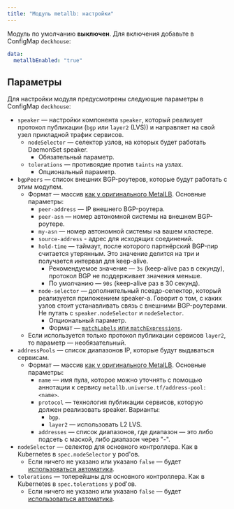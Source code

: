 ```yaml
---
title: "Модуль metallb: настройки"
---
```



Модуль по умолчанию **выключен**. Для включения добавьте в ConfigMap `deckhouse`:

```yaml
data:
  metallbEnabled: "true"
```

## Параметры

Для настройки модуля предусмотрены следующие параметры в ConfigMap `deckhouse`:

* `speaker` — настройки компонента `speaker`, который реализует протокол публикации (`bgp` или `layer2` (LVS)) и направляет на свой узел прикладной трафик сервисов.
  * `nodeSelector` — селектор узлов, на которых будет работать DaemonSet speaker.
    * Обязательный параметр.
  * `tolerations` — противоядие против `taints` на узлах.
    * Опциональный параметр.
* `bgpPeers` — список внешних BGP-роутеров, которые будут работать с этим модулем.
  * Формат — массив [как у оригинального MetalLB](https://metallb.universe.tf/configuration/#bgp-configuration). Основные параметры:
    * `peer-address` — IP внешнего BGP-роутера.
    * `peer-asn` — номер автономной системы на внешнем BGP-роутере.
    * `my-asn` — номер автономной системы на вашем кластере.
    * `source-address` - адрес для исходящих соединений.
    * `hold-time` — таймаут, после которого партнёрский BGP-пир считается утерянным. Это значение делится на три и получается интервал для keep-alive.
      * Рекомендуемое значение — `3s` (keep-alive раз в секунду), протокол BGP не поддерживает значения меньше.
      * По умолчанию — `90s` (keep-alive раз в 30 секунд).
    * `node-selector` — дополнительный псевдо-селектор, который реализуется приложением speaker-а. Говорит о том, с каких узлов стоит устанавливать связь с внешними BGP-роутерами. Не путать с `speaker.nodeSelector` и  `nodeSelector`.
      * Опциональный параметр.
      * Формат — [`matchLabels` или `matchExpressions`](https://kubernetes.io/docs/concepts/overview/working-with-objects/labels/#resources-that-support-set-based-requirements).
  * Если используется только протокол публикации сервисов `layer2`, то параметр — необязательный.
* `addressPools` — список диапазонов IP, которые будут выдаваться сервисам.
  * Формат — массив [как у оригинального MetalLB](https://metallb.universe.tf/configuration/#advanced-address-pool-configuration). Основные параметры:
    * `name` — имя пула, которое можно уточнять с помощью аннотации к сервису `metallb.universe.tf/address-pool: <name>`.
    * `protocol` — технология публикации сервисов, которую должен реализовать speaker. Варианты:
      * `bgp`.
      * `layer2` — использовать L2 LVS.
    * `addresses` — список диапазонов, где диапазон — это либо подсеть с маской, либо диапазон через "-".
* `nodeSelector` — селектор для основного контроллера. Как в Kubernetes в `spec.nodeSelector` у pod'ов.
  * Если ничего не указано или указано `false` — будет [использоваться автоматика](../../#выделение-узлов-под-определенный-вид-нагрузки).
* `tolerations` — толерейшны для основного контроллера. Как в Kubernetes в `spec.tolerations` у pod'ов.
  * Если ничего не указано или указано `false` — будет [использоваться автоматика](../../#выделение-узлов-под-определенный-вид-нагрузки).
